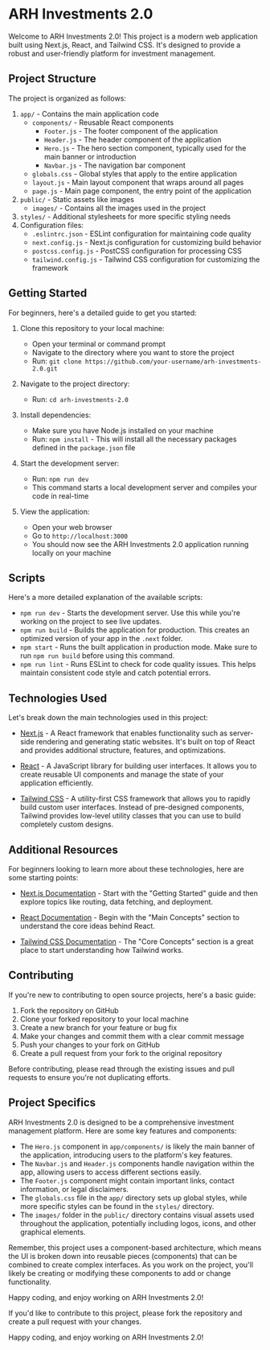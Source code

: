 # ARH Investments 2.0

Welcome to ARH Investments 2.0! This project is a modern web application built using Next.js, React, and Tailwind CSS. It's designed to provide a robust and user-friendly platform for investment management.

## Project Structure

The project is organized as follows:

1. `app/` - Contains the main application code
   - `components/` - Reusable React components
     - `Footer.js` - The footer component of the application
     - `Header.js` - The header component of the application
     - `Hero.js` - The hero section component, typically used for the main banner or introduction
     - `Navbar.js` - The navigation bar component
   - `globals.css` - Global styles that apply to the entire application
   - `layout.js` - Main layout component that wraps around all pages
   - `page.js` - Main page component, the entry point of the application
2. `public/` - Static assets like images
   - `images/` - Contains all the images used in the project
3. `styles/` - Additional stylesheets for more specific styling needs
4. Configuration files:
   - `.eslintrc.json` - ESLint configuration for maintaining code quality
   - `next.config.js` - Next.js configuration for customizing build behavior
   - `postcss.config.js` - PostCSS configuration for processing CSS
   - `tailwind.config.js` - Tailwind CSS configuration for customizing the framework

## Getting Started

For beginners, here's a detailed guide to get you started:

1. Clone this repository to your local machine:
   - Open your terminal or command prompt
   - Navigate to the directory where you want to store the project
   - Run: `git clone https://github.com/your-username/arh-investments-2.0.git`

2. Navigate to the project directory:
   - Run: `cd arh-investments-2.0`

3. Install dependencies:
   - Make sure you have Node.js installed on your machine
   - Run: `npm install` - This will install all the necessary packages defined in the `package.json` file

4. Start the development server:
   - Run: `npm run dev`
   - This command starts a local development server and compiles your code in real-time

5. View the application:
   - Open your web browser
   - Go to `http://localhost:3000`
   - You should now see the ARH Investments 2.0 application running locally on your machine

## Scripts

Here's a more detailed explanation of the available scripts:

- `npm run dev` - Starts the development server. Use this while you're working on the project to see live updates.
- `npm run build` - Builds the application for production. This creates an optimized version of your app in the `.next` folder.
- `npm start` - Runs the built application in production mode. Make sure to run `npm run build` before using this command.
- `npm run lint` - Runs ESLint to check for code quality issues. This helps maintain consistent code style and catch potential errors.

## Technologies Used

Let's break down the main technologies used in this project:

- [Next.js](https://nextjs.org/) - A React framework that enables functionality such as server-side rendering and generating static websites. It's built on top of React and provides additional structure, features, and optimizations.

- [React](https://reactjs.org/) - A JavaScript library for building user interfaces. It allows you to create reusable UI components and manage the state of your application efficiently.

- [Tailwind CSS](https://tailwindcss.com/) - A utility-first CSS framework that allows you to rapidly build custom user interfaces. Instead of pre-designed components, Tailwind provides low-level utility classes that you can use to build completely custom designs.

## Additional Resources

For beginners looking to learn more about these technologies, here are some starting points:

- [Next.js Documentation](https://nextjs.org/docs) - Start with the "Getting Started" guide and then explore topics like routing, data fetching, and deployment.

- [React Documentation](https://reactjs.org/docs/getting-started.html) - Begin with the "Main Concepts" section to understand the core ideas behind React.

- [Tailwind CSS Documentation](https://tailwindcss.com/docs) - The "Core Concepts" section is a great place to start understanding how Tailwind works.

## Contributing

If you're new to contributing to open source projects, here's a basic guide:

1. Fork the repository on GitHub
2. Clone your forked repository to your local machine
3. Create a new branch for your feature or bug fix
4. Make your changes and commit them with a clear commit message
5. Push your changes to your fork on GitHub
6. Create a pull request from your fork to the original repository

Before contributing, please read through the existing issues and pull requests to ensure you're not duplicating efforts.

## Project Specifics

ARH Investments 2.0 is designed to be a comprehensive investment management platform. Here are some key features and components:

- The `Hero.js` component in `app/components/` is likely the main banner of the application, introducing users to the platform's key features.
- The `Navbar.js` and `Header.js` components handle navigation within the app, allowing users to access different sections easily.
- The `Footer.js` component might contain important links, contact information, or legal disclaimers.
- The `globals.css` file in the `app/` directory sets up global styles, while more specific styles can be found in the `styles/` directory.
- The `images/` folder in the `public/` directory contains visual assets used throughout the application, potentially including logos, icons, and other graphical elements.

Remember, this project uses a component-based architecture, which means the UI is broken down into reusable pieces (components) that can be combined to create complex interfaces. As you work on the project, you'll likely be creating or modifying these components to add or change functionality.

Happy coding, and enjoy working on ARH Investments 2.0!

If you'd like to contribute to this project, please fork the repository and create a pull request with your changes.

Happy coding, and enjoy working on ARH Investments 2.0!